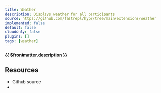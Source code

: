 ```yaml
---
title: Weather
description: Displays weather for all participants
source: https://github.com/fastrepl/hypr/tree/main/extensions/weather
implemented: false
default: false
cloudOnly: false
plugins: []
tags: [weather]
---
```


<TitleWithContributors :title="$frontmatter.title" />

**{{ $frontmatter.description }}**

<ExtensionTags :frontmatter="$frontmatter" />

## Resources

<ul>
  <li><a :href="$frontmatter.source">Github source</a></li>
  <li v-for="plugin in $frontmatter.plugins"><PluginLink :plugin /></li>
</ul>
